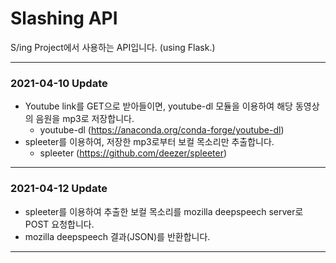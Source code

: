 ﻿# Slashing API
S/ing Project에서 사용하는 API입니다. (using Flask.)

---
### 2021-04-10 Update
 * Youtube link를 GET으로 받아들이면, youtube-dl 모듈을 이용하여 해당 동영상의 음원을 mp3로 저장합니다.
   + youtube-dl (https://anaconda.org/conda-forge/youtube-dl)
 * spleeter를 이용하여, 저장한 mp3로부터 보컬 목소리만 추출합니다.
   + spleeter (https://github.com/deezer/spleeter)
---
### 2021-04-12 Update
 * spleeter를 이용하여 추출한 보컬 목소리를 mozilla deepspeech server로 POST 요청합니다.
 * mozilla deepspeech 결과(JSON)를 반환합니다.
---